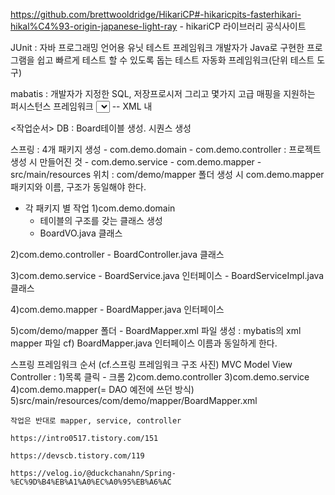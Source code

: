 https://github.com/brettwooldridge/HikariCP#-hikaricpits-fasterhikari-hikal%C4%93-origin-japanese-light-ray
    - hikariCP 라이브러리 공식사이트


JUnit : 자바 프로그래밍 언어용 유닛 테스트 프레임워크
        개발자가 Java로 구현한 프로그램을 쉽고 빠르게 테스트 할 수 있도록 돕는 테스트 자동화 프레임워크(단위 테스트 도구)

mabatis : 개발자가 지정한 SQL, 저장프로시저 그리고 몇가지 고급 매핑을 지원하는 퍼시스턴스 프레임워크
<select id="selectPerson" parameterType="int" resultType="hashmap">
  SELECT * FROM PERSON WHERE ID = #{id}
</select>                                                           -- XML 내


<작업순서>
DB : Board테이블 생성. 시퀀스 생성

스프링 : 4개 패키지 생성
    - com.demo.domain
    - com.demo.controller : 프로젝트 생성 시 만들어진 것
    - com.demo.service
    - com.demo.mapper
    - src/main/resources 위치 : com/demo/mapper 폴더 생성 시 com.demo.mapper패키지와 이름, 구조가 동일해야 한다.

- 각 패키지 별 작업
1)com.demo.domain  
    - 테이블의 구조를 갖는 클래스 생성
    - BoardVO.java 클래스

2)com.demo.controller
    - BoardController.java 클래스

3)com.demo.service
    - BoardService.java 인터페이스
    - BoardServiceImpl.java 클래스

4)com.demo.mapper
    - BoardMapper.java 인터페이스

5)com/demo/mapper 폴더
    - BoardMapper.xml 파일 생성 : mybatis의 xml mapper 파일
    cf) BoardMapper.java 인터페이스 이름과 동일하게 한다.


스프링 프레임워크 순서 (cf.스프링 프레임워크 구조 사진) MVC Model View Controller
 :  1)목록 클릭 - 크롬
    2)com.demo.controller 
    3)com.demo.service
    4)com.demo.mapper(= DAO 예전에 쓰던 방식)
    5)src/main/resources/com/demo/mapper/BoardMapper.xml

    작업은 반대로 mapper, service, controller

    https://intro0517.tistory.com/151

    https://devscb.tistory.com/119

    https://velog.io/@duckchanahn/Spring-%EC%9D%B4%EB%A1%A0%EC%A0%95%EB%A6%AC
